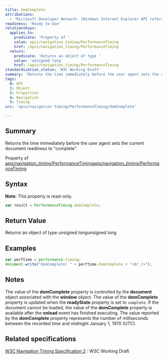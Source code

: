 ```yaml
---
title: domComplete
attributions:
  - 'Microsoft Developer Network: [Windows Internet Explorer API reference Article](http://msdn.microsoft.com/en-us/library/ie/hh828809%28v=vs.85%29.aspx)'
readiness: 'Ready to Use'
relationships:
  applies_to:
    predicate: 'Property of '
    value: apis/navigation_timing/PerformanceTiming
    href: /apis/navigation_timing/PerformanceTiming
  return:
    predicate: 'Returns an object of type '
    value: 'unsigned long'
    href: /apis/navigation_timing/PerformanceTiming
standardization_status: 'W3C Working Draft'
summary: 'Returns the time immediately before the user agent sets the current document readiness to &quot;complete&quot;.'
tags:
  0: API
  1: Object
  2: Properties
  4: Navigation
  5: Timing
uri: 'apis/navigation timing/PerformanceTiming/domComplete'

---
```

## Summary

Returns the time immediately before the user agent sets the current document readiness to &quot;complete&quot;.

Property of [apis/navigation\_timing/PerformanceTiming](/apis/navigation_timing/PerformanceTiming)[apis/navigation\_timing/PerformanceTiming](/apis/navigation_timing/PerformanceTiming)

## Syntax

**Note**: This property is read-only.

``` js
var result = PerformanceTiming.domComplete;
```

## Return Value

Returns an object of type unsigned longunsigned long

## Examples

``` js
var perftime = performance.timing;
document.write("domComplete: " + perftime.domComplete + "<br />");
```

## Notes

The value of the **domComplete** property is controlled by the **document** object associated with the **window** object. The value of the **domComplete** property is updated when the **readyState** property is set to `complete`. If the document cannot be loaded, the value of the **domComplete** property is available after the **onload** event has finished executing. The value reported by the **domComplete** property represents the number of milliseconds between the recorded time and midnight January 1, 1970 (UTC).

## Related specifications

[W3C Navigation Timing Specification 2](http://www.w3.org/TR/navigation-timing-2/)
:   W3C Working Draft
